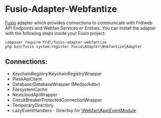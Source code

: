 Fusio-Adapter-Webfantize
=====

[Fusio] adapter which provides connections to communicate with Frdlweb API Endpoints and Webfan Services or Entities. You can install the adapter with the following steps inside your Fusio 
project:

    composer require frdl/fusio-adapter-webfantize
    php bin/fusio system:register Fusio\Adapter\Webfantize\Adapter

[Fusio]: http://fusio-project.org/
[Frdlweb API]: https://apps.api.frdl.de/
[Webfan]: https://webfan.de/

## Connections:
- KeychainRegistry/KeychainRegistryWrapper
- PleskApiClient
- Database/DatabaseWrapper (Medoo/kdbv)
- FilesystemCache
- NextcloudApiWrapper
- CircuitBreakerProtectedConnectionWrapper
- TemporaryDirectory
- LazyEventHandlers - Directoy for [\Webfan\App\EventModule](https://github.com/frdl/event-module)
